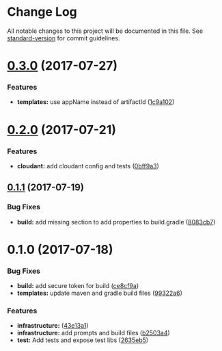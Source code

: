 # Change Log

All notable changes to this project will be documented in this file. See [standard-version](https://github.com/conventional-changelog/standard-version) for commit guidelines.

<a name="0.3.0"></a>
# [0.3.0](https://github.ibm.com/arf/java-codegen-spring/compare/v0.2.0...v0.3.0) (2017-07-27)


### Features

* **templates:** use appName instead of artifactId ([1c9a102](https://github.ibm.com/arf/java-codegen-spring/commit/1c9a102))



<a name="0.2.0"></a>
# [0.2.0](https://github.ibm.com/arf/java-codegen-spring/compare/v0.1.1...v0.2.0) (2017-07-21)


### Features

* **cloudant:** add cloudant config and tests ([0bff9a3](https://github.ibm.com/arf/java-codegen-spring/commit/0bff9a3))



<a name="0.1.1"></a>
## [0.1.1](https://github.ibm.com/arf/java-codegen-spring/compare/v0.1.0...v0.1.1) (2017-07-19)


### Bug Fixes

* **build:** add missing section to add properties to build.gradle ([8083cb7](https://github.ibm.com/arf/java-codegen-spring/commit/8083cb7))



<a name="0.1.0"></a>
# 0.1.0 (2017-07-18)


### Bug Fixes

* **build:** add secure token for build ([ce8cf9a](https://github.ibm.com/arf/java-codegen-spring/commit/ce8cf9a))
* **templates:** update maven and gradle build files ([99322a6](https://github.ibm.com/arf/java-codegen-spring/commit/99322a6))


### Features

* **infrastructure:** <subject> ([43e13a1](https://github.ibm.com/arf/java-codegen-spring/commit/43e13a1))
* **infrastructure:** add prompts and build files ([b2503a4](https://github.ibm.com/arf/java-codegen-spring/commit/b2503a4))
* **test:** Add tests and expose test libs ([2635eb5](https://github.ibm.com/arf/java-codegen-spring/commit/2635eb5))
